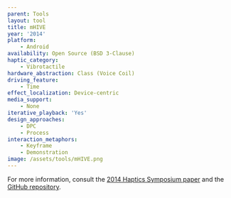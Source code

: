 ```yaml
---
parent: Tools
layout: tool
title: mHIVE
year: '2014'
platform:
    - Android
availability: Open Source (BSD 3-Clause)
haptic_category:
    - Vibrotactile
hardware_abstraction: Class (Voice Coil)
driving_feature:
    - Time
effect_localization: Device-centric
media_support:
    - None
iterative_playback: 'Yes'
design_approaches:
    - DPC
    - Process
interaction_metaphors:
    - Keyframe
    - Demonstration
image: /assets/tools/mHIVE.png
---
```

For more information, consult the [2014 Haptics Symposium paper](https://doi.org/10.1109/HAPTICS.2014.6775476)
and the [GitHub repository](https://github.com/ubcspin/mHIVE).
